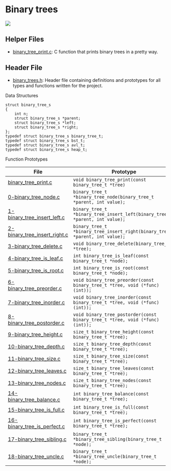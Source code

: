 # Binary trees

![](https://www.tutorialspoint.com/data_structures_algorithms/images/binary_tree.jpg)

## Helper Files

* [binary_tree_print.c](./binary_tree_print.c): C function that prints binary
trees in a pretty way.

## Header File

* [binary_trees.h](./binary_trees.h): Header file containing definitions and
prototypes for all types and functions written for the project.

Data Structures

```
struct binary_tree_s
{
    int n;
    struct binary_tree_s *parent;
    struct binary_tree_s *left;
    struct binary_tree_s *right;
};
typedef struct binary_tree_s binary_tree_t;
typedef struct binary_tree_s bst_t;
typedef struct binary_tree_s avl_t;
typedef struct binary_tree_s heap_t;
```

Function Prototypes

| File| Prototype|
| -------------------------------- | ------------------------------------------------------------------------------------------------ |
| [binary_tree_print.c](binary_tree_print.c)| `void binary_tree_print(const binary_tree_t *tree)`|
| [0-binary_tree_node.c](0-binary_tree_node.c) | `binary_tree_t *binary_tree_node(binary_tree_t *parent, int value);`|
| [1-binary_tree_insert_left.c](1-binary_tree_insert_left.c)| `binary_tree_t *binary_tree_insert_left(binary_tree_t *parent, int value);`|
| [2-binary_tree_insert_right.c](2-binary_tree_insert_right.c)| `binary_tree_t *binary_tree_insert_right(binary_tree_t *parent, int value);`|
| [3-binary_tree_delete.c](3-binary_tree_delete.c)| `void binary_tree_delete(binary_tree_t *tree);`|
| [4-binary_tree_is_leaf.c](4-binary_tree_is_leaf.c)| `int binary_tree_is_leaf(const binary_tree_t *node);`|
| [5-binary_tree_is_root.c](5-binary_tree_is_root.c)| `int binary_tree_is_root(const binary_tree_t *node);`|
| [6-binary_tree_preorder.c](6-binary_tree_preorder.c)| `void binary_tree_preorder(const binary_tree_t *tree, void (*func)(int));`|
| [7-binary_tree_inorder.c](7-binary_tree_inorder.c)| `void binary_tree_inorder(const binary_tree_t *tree, void (*func)(int));`|
| [8-binary_tree_postorder.c](8-binary_tree_postorder.c)| `void binary_tree_postorder(const binary_tree_t *tree, void (*func)(int));`|
| [9-binary_tree_height.c](9-binary_tree_height.c)| `size_t binary_tree_height(const binary_tree_t *tree);`|
| [10-binary_tree_depth.c](10-binary_tree_depth.c)| `size_t binary_tree_depth(const binary_tree_t *tree);`|
| [11-binary_tree_size.c](11-binary_tree_size.c)| `size_t binary_tree_size(const binary_tree_t *tree);`|
| [12-binary_tree_leaves.c](12-binary_tree_leaves.c)| `size_t binary_tree_leaves(const binary_tree_t *tree);`|
| [13-binary_tree_nodes.c](13-binary_tree_nodes.c)| `size_t binary_tree_nodes(const binary_tree_t *tree);`|
| [14-binary_tree_balance.c](14-binary_tree_balance.c)| `int binary_tree_balance(const binary_tree_t *tree);`|
| [15-binary_tree_is_full.c](15-binary_tree_is_full.c)| `int binary_tree_is_full(const binary_tree_t *tree);`|
| [16-binary_tree_is_perfect.c](16-binary_tree_is_perfect.c)| `int binary_tree_is_perfect(const binary_tree_t *tree);`|
| [17-binary_tree_sibling.c](17-binary_tree_sibling.c)| `binary_tree_t *binary_tree_sibling(binary_tree_t *node);`|
| [18-binary_tree_uncle.c](18-binary_tree_uncle.c)| `binary_tree_t *binary_tree_uncle(binary_tree_t *node);`|
